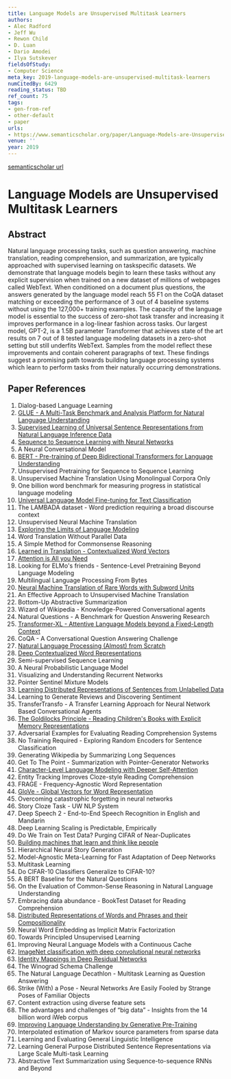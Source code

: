 ```yaml
---
title: Language Models are Unsupervised Multitask Learners
authors:
- Alec Radford
- Jeff Wu
- Rewon Child
- D. Luan
- Dario Amodei
- Ilya Sutskever
fieldsOfStudy:
- Computer Science
meta_key: 2019-language-models-are-unsupervised-multitask-learners
numCitedBy: 6429
reading_status: TBD
ref_count: 75
tags:
- gen-from-ref
- other-default
- paper
urls:
- https://www.semanticscholar.org/paper/Language-Models-are-Unsupervised-Multitask-Learners-Radford-Wu/9405cc0d6169988371b2755e573cc28650d14dfe?sort=total-citations
venue: ''
year: 2019
---
```


[semanticscholar url](https://www.semanticscholar.org/paper/Language-Models-are-Unsupervised-Multitask-Learners-Radford-Wu/9405cc0d6169988371b2755e573cc28650d14dfe?sort=total-citations)

# Language Models are Unsupervised Multitask Learners

## Abstract

Natural language processing tasks, such as question answering, machine translation, reading comprehension, and summarization, are typically approached with supervised learning on taskspecific datasets. We demonstrate that language models begin to learn these tasks without any explicit supervision when trained on a new dataset of millions of webpages called WebText. When conditioned on a document plus questions, the answers generated by the language model reach 55 F1 on the CoQA dataset matching or exceeding the performance of 3 out of 4 baseline systems without using the 127,000+ training examples. The capacity of the language model is essential to the success of zero-shot task transfer and increasing it improves performance in a log-linear fashion across tasks. Our largest model, GPT-2, is a 1.5B parameter Transformer that achieves state of the art results on 7 out of 8 tested language modeling datasets in a zero-shot setting but still underfits WebText. Samples from the model reflect these improvements and contain coherent paragraphs of text. These findings suggest a promising path towards building language processing systems which learn to perform tasks from their naturally occurring demonstrations.

## Paper References

1. Dialog-based Language Learning
2. [GLUE - A Multi-Task Benchmark and Analysis Platform for Natural Language Understanding](2018-glue-a-multi-task-benchmark-and-analysis-platform-for-natural-language-understanding)
3. [Supervised Learning of Universal Sentence Representations from Natural Language Inference Data](2017-supervised-learning-of-universal-sentence-representations-from-natural-language-inference-data)
4. [Sequence to Sequence Learning with Neural Networks](2014-sequence-to-sequence-learning-with-neural-networks)
5. A Neural Conversational Model
6. [BERT - Pre-training of Deep Bidirectional Transformers for Language Understanding](2019-bert.md)
7. Unsupervised Pretraining for Sequence to Sequence Learning
8. Unsupervised Machine Translation Using Monolingual Corpora Only
9. One billion word benchmark for measuring progress in statistical language modeling
10. [Universal Language Model Fine-tuning for Text Classification](2018-universal-language-model-fine-tuning-for-text-classification)
11. The LAMBADA dataset - Word prediction requiring a broad discourse context
12. Unsupervised Neural Machine Translation
13. [Exploring the Limits of Language Modeling](2016-exploring-the-limits-of-language-modeling)
14. Word Translation Without Parallel Data
15. A Simple Method for Commonsense Reasoning
16. [Learned in Translation - Contextualized Word Vectors](2017-learned-in-translation-contextualized-word-vectors)
17. [Attention is All you Need](2017-transformer.md)
18. Looking for ELMo's friends - Sentence-Level Pretraining Beyond Language Modeling
19. Multilingual Language Processing From Bytes
20. [Neural Machine Translation of Rare Words with Subword Units](2016-neural-machine-translation-of-rare-words-with-subword-units)
21. An Effective Approach to Unsupervised Machine Translation
22. Bottom-Up Abstractive Summarization
23. Wizard of Wikipedia - Knowledge-Powered Conversational agents
24. Natural Questions - A Benchmark for Question Answering Research
25. [Transformer-XL - Attentive Language Models beyond a Fixed-Length Context](2019-transformer-xl-attentive-language-models-beyond-a-fixed-length-context)
26. CoQA - A Conversational Question Answering Challenge
27. [Natural Language Processing (Almost) from Scratch](2011-natural-language-processing-almost-from-scratch)
28. [Deep Contextualized Word Representations](2018-deep-contextualized-word-representations)
29. Semi-supervised Sequence Learning
30. A Neural Probabilistic Language Model
31. Visualizing and Understanding Recurrent Networks
32. Pointer Sentinel Mixture Models
33. [Learning Distributed Representations of Sentences from Unlabelled Data](2016-learning-distributed-representations-of-sentences-from-unlabelled-data)
34. Learning to Generate Reviews and Discovering Sentiment
35. TransferTransfo - A Transfer Learning Approach for Neural Network Based Conversational Agents
36. [The Goldilocks Principle - Reading Children's Books with Explicit Memory Representations](2016-the-goldilocks-principle-reading-children-s-books-with-explicit-memory-representations)
37. Adversarial Examples for Evaluating Reading Comprehension Systems
38. No Training Required - Exploring Random Encoders for Sentence Classification
39. Generating Wikipedia by Summarizing Long Sequences
40. Get To The Point - Summarization with Pointer-Generator Networks
41. [Character-Level Language Modeling with Deeper Self-Attention](2019-character-level-language-modeling-with-deeper-self-attention)
42. Entity Tracking Improves Cloze-style Reading Comprehension
43. FRAGE - Frequency-Agnostic Word Representation
44. [GloVe - Global Vectors for Word Representation](2014-glove-global-vectors-for-word-representation)
45. Overcoming catastrophic forgetting in neural networks
46. Story Cloze Task - UW NLP System
47. Deep Speech 2 - End-to-End Speech Recognition in English and Mandarin
48. Deep Learning Scaling is Predictable, Empirically
49. Do We Train on Test Data? Purging CIFAR of Near-Duplicates
50. [Building machines that learn and think like people](2016-building-machines-that-learn-and-think-like-people)
51. Hierarchical Neural Story Generation
52. Model-Agnostic Meta-Learning for Fast Adaptation of Deep Networks
53. Multitask Learning
54. Do CIFAR-10 Classifiers Generalize to CIFAR-10?
55. A BERT Baseline for the Natural Questions
56. On the Evaluation of Common-Sense Reasoning in Natural Language Understanding
57. Embracing data abundance - BookTest Dataset for Reading Comprehension
58. [Distributed Representations of Words and Phrases and their Compositionality](2013-distributed-representations-of-words-and-phrases-and-their-compositionality)
59. Neural Word Embedding as Implicit Matrix Factorization
60. Towards Principled Unsupervised Learning
61. Improving Neural Language Models with a Continuous Cache
62. [ImageNet classification with deep convolutional neural networks](2012-alexnet.md)
63. [Identity Mappings in Deep Residual Networks](2016-identity-mappings-in-deep-residual-networks)
64. The Winograd Schema Challenge
65. The Natural Language Decathlon - Multitask Learning as Question Answering
66. Strike (With) a Pose - Neural Networks Are Easily Fooled by Strange Poses of Familiar Objects
67. Content extraction using diverse feature sets
68. The advantages and challenges of “big data” - Insights from the 14 billion word iWeb corpus
69. [Improving Language Understanding by Generative Pre-Training](2018-improving-language-understanding-by-generative-pre-training)
70. Interpolated estimation of Markov source parameters from sparse data
71. Learning and Evaluating General Linguistic Intelligence
72. Learning General Purpose Distributed Sentence Representations via Large Scale Multi-task Learning
73. Abstractive Text Summarization using Sequence-to-sequence RNNs and Beyond
